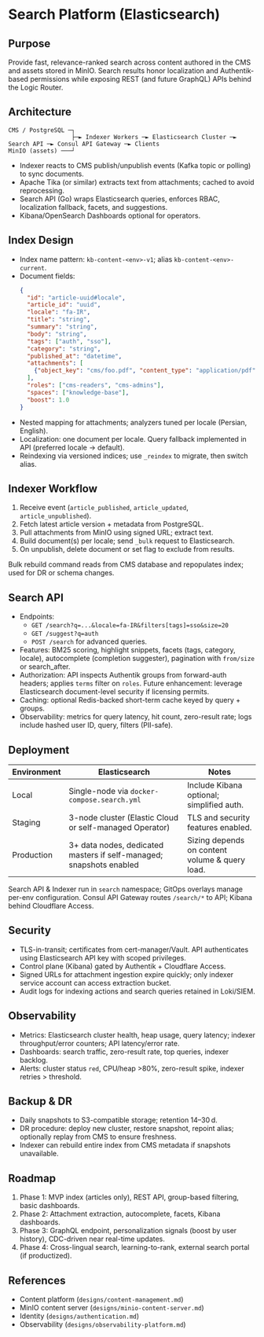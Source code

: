 # Search Platform (Elasticsearch)

## Purpose
Provide fast, relevance-ranked search across content authored in the CMS and assets stored in MinIO. Search results honor localization and Authentik-based permissions while exposing REST (and future GraphQL) APIs behind the Logic Router.

## Architecture
```
CMS / PostgreSQL ─┐
                  ├─► Indexer Workers ─► Elasticsearch Cluster ─► Search API ─► Consul API Gateway ─► Clients
MinIO (assets) ───┘
```
- Indexer reacts to CMS publish/unpublish events (Kafka topic or polling) to sync documents.
- Apache Tika (or similar) extracts text from attachments; cached to avoid reprocessing.
- Search API (Go) wraps Elasticsearch queries, enforces RBAC, localization fallback, facets, and suggestions.
- Kibana/OpenSearch Dashboards optional for operators.

## Index Design
- Index name pattern: `kb-content-<env>-v1`; alias `kb-content-<env>-current`.
- Document fields:
  ```json
  {
    "id": "article-uuid#locale",
    "article_id": "uuid",
    "locale": "fa-IR",
    "title": "string",
    "summary": "string",
    "body": "string",
    "tags": ["auth", "sso"],
    "category": "string",
    "published_at": "datetime",
    "attachments": [
      {"object_key": "cms/foo.pdf", "content_type": "application/pdf", "text": "extracted text"}
    ],
    "roles": ["cms-readers", "cms-admins"],
    "spaces": ["knowledge-base"],
    "boost": 1.0
  }
  ```
- Nested mapping for attachments; analyzers tuned per locale (Persian, English).
- Localization: one document per locale. Query fallback implemented in API (preferred locale → default).
- Reindexing via versioned indices; use `_reindex` to migrate, then switch alias.

## Indexer Workflow
1. Receive event (`article_published`, `article_updated`, `article_unpublished`).
2. Fetch latest article version + metadata from PostgreSQL.
3. Pull attachments from MinIO using signed URL; extract text.
4. Build document(s) per locale; send `_bulk` request to Elasticsearch.
5. On unpublish, delete document or set flag to exclude from results.

Bulk rebuild command reads from CMS database and repopulates index; used for DR or schema changes.

## Search API
- Endpoints:
  - `GET /search?q=...&locale=fa-IR&filters[tags]=sso&size=20`
  - `GET /suggest?q=auth`
  - `POST /search` for advanced queries.
- Features: BM25 scoring, highlight snippets, facets (tags, category, locale), autocomplete (completion suggester), pagination with `from/size` or search_after.
- Authorization: API inspects Authentik groups from forward-auth headers; applies `terms` filter on `roles`. Future enhancement: leverage Elasticsearch document-level security if licensing permits.
- Caching: optional Redis-backed short-term cache keyed by query + groups.
- Observability: metrics for query latency, hit count, zero-result rate; logs include hashed user ID, query, filters (PII-safe).

## Deployment
| Environment | Elasticsearch | Notes |
| --- | --- | --- |
| Local | Single-node via `docker-compose.search.yml` | Include Kibana optional; simplified auth. |
| Staging | 3-node cluster (Elastic Cloud or self-managed Operator) | TLS and security features enabled. |
| Production | 3+ data nodes, dedicated masters if self-managed; snapshots enabled | Sizing depends on content volume & query load. |

Search API & Indexer run in `search` namespace; GitOps overlays manage per-env configuration. Consul API Gateway routes `/search/*` to API; Kibana behind Cloudflare Access.

## Security
- TLS-in-transit; certificates from cert-manager/Vault. API authenticates using Elasticsearch API key with scoped privileges.
- Control plane (Kibana) gated by Authentik + Cloudflare Access.
- Signed URLs for attachment ingestion expire quickly; only indexer service account can access extraction bucket.
- Audit logs for indexing actions and search queries retained in Loki/SIEM.

## Observability
- Metrics: Elasticsearch cluster health, heap usage, query latency; indexer throughput/error counters; API latency/error rate.
- Dashboards: search traffic, zero-result rate, top queries, indexer backlog.
- Alerts: cluster status `red`, CPU/heap >80%, zero-result spike, indexer retries > threshold.

## Backup & DR
- Daily snapshots to S3-compatible storage; retention 14–30 d.
- DR procedure: deploy new cluster, restore snapshot, repoint alias; optionally replay from CMS to ensure freshness.
- Indexer can rebuild entire index from CMS metadata if snapshots unavailable.

## Roadmap
1. Phase 1: MVP index (articles only), REST API, group-based filtering, basic dashboards.
2. Phase 2: Attachment extraction, autocomplete, facets, Kibana dashboards.
3. Phase 3: GraphQL endpoint, personalization signals (boost by user history), CDC-driven near real-time updates.
4. Phase 4: Cross-lingual search, learning-to-rank, external search portal (if productized).

## References
- Content platform (`designs/content-management.md`)
- MinIO content server (`designs/minio-content-server.md`)
- Identity (`designs/authentication.md`)
- Observability (`designs/observability-platform.md`)
